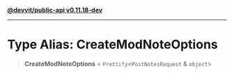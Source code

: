 [**@devvit/public-api v0.11.18-dev**](../../README.md)

---

# Type Alias: CreateModNoteOptions

> **CreateModNoteOptions** = `Prettify`\<`PostNotesRequest` & `object`\>
